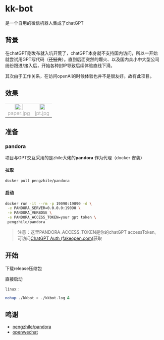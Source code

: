 # kk-bot

是一个自用的微信机器人集成了chatGPT

## 背景

在chatGPT刚发布就入坑开荒了，chatGPT本身就不支持国内访问，所以一开始就尝试用GPT写代码（~~还挺爽~~）。直到后面突然的爆火、以及国内众小中大型公司纷纷跟进/接入后，开始各种封IP导致后续体验直线下滑。

其次由于工作关系，在访问openAI的时候体验也并不是很友好。故有此项目。



## 效果

<table rules="none" align="center">
	<tr>
		<td>
			<center>
				<img src="https://github.com/AlexJialene/kk-bot/blob/feature/message_handler_by_lamkeizyi/doc/paper.jpg?raw=true" width="60%" />
				<br/>
				<font color="AAAAAA">paper.jpg</font>
			</center>
		</td>
		<td>
			<center>
				<img src="https://github.com/AlexJialene/kk-bot/blob/feature/message_handler_by_lamkeizyi/doc/gpt.jpg?raw=true" width="60%" />
				<br/>
				<font color="AAAAAA">jpt.jpg</font>
			</center>
		</td>
	</tr>
</table>



## 准备

### pandora

项目与GPT交互采用的是zhile大佬的**pandora** 作为代理（docker 安装）

#### 拉取

```bash
docker pull pengzhile/pandora
```

#### 启动

```bash
docker run -it --rm -p 19090:19090 -d \
 -e PANDORA_SERVER=0.0.0.0:19090 \
 -e PANDORA_VERBOSE \
 -e PANDORA_ACCESS_TOKEN=your gpt token \
 pengzhile/pandora 
```

> 注意：这里PANDORA_ACCESS_TOKEN是你的chatGPT accessToken。 可访问[ChatGPT Auth (fakeopen.com)](https://ai.fakeopen.com/auth)获取

## 开始

下载release压缩包

直接启动



`linux：`

```bash
nohup ./kkbot > ./kkbot.log & 
```



## 鸣谢

- [pengzhile/pandora](https://github.com/pengzhile/pandora)
- [openwechat](https://github.com/eatmoreapple/openwechat)
